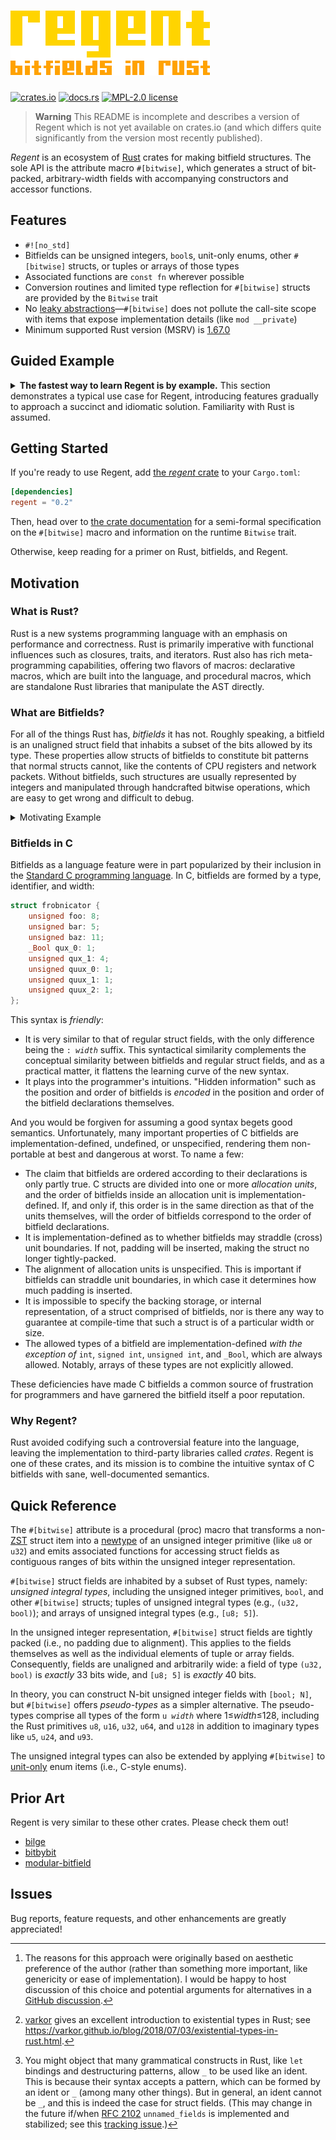 # ![Regent. Bitfields in Rust.](resources/logo-subtitle@0.5x.png)

[![crates.io](https://img.shields.io/crates/v/regent)][crate]
[![docs.rs](https://docs.rs/regent/badge.svg)][docs]
[![MPL-2.0 license](https://img.shields.io/github/license/norepimorphism/regent)](./LICENSE)

> **Warning**
> This README is incomplete and describes a version of Regent which is not yet available on crates.io (and which differs quite significantly from the version most recently published).

*Regent* is an ecosystem of [Rust] crates for making bitfield structures. The sole API is the attribute macro `#[bitwise]`, which generates a struct of bit-packed, arbitrary-width fields with accompanying constructors and accessor functions.

[Rust]: https://www.rust-lang.org/

## Features

- `#![no_std]`
- Bitfields can be unsigned integers, `bool`s, unit-only enums, other `#[bitwise]` structs, or tuples or arrays of those types
- Associated functions are `const fn` wherever possible
- Conversion routines and limited type reflection for `#[bitwise]` structs are provided by the `Bitwise` trait
- No [leaky abstractions]&mdash;`#[bitwise]` does not pollute the call-site scope with items that expose implementation details (like `mod __private`)
- Minimum supported Rust version (MSRV) is [1.67.0]

[leaky abstractions]: https://en.wikipedia.org/wiki/Leaky_abstraction
[1.67.0]: https://blog.rust-lang.org/2023/01/26/Rust-1.67.0.html

## Guided Example

<details>
<summary>
    <strong>The fastest way to learn Regent is by example.</strong> This section demonstrates a typical use case for Regent, introducing features gradually to approach a succinct and idiomatic solution. Familiarity with Rust is assumed.
</summary>
<br>

The MIPS R3000 is a 32-bit RISC microprocessor. Like many CPUs, the R3000 has a status register (SR) that holds system variables pertaining to the architecture. Here's a diagram of it:

![Diagram of the fields in a 32-bit CPU register.](./resources/mips-r3000-sr.png)

> Source: [*IDT R30xx Family Software Reference Manual*][r3000-ref], published in 1994 by Integrated Device Technology, Inc.

[r3000-ref]: https://cgi.cse.unsw.edu.au/~cs3231/doc/R3000.pdf

Each system variable corresponds to a register *field*, depicted here as a rectangle. Most fields are labeled, but a few enclose the text "0"; these fields are immutable and always read zero. Above each field are the positions of its most- and least-significant bits (or just the position of the field if it is 1-bit). The bit in position 0 is the least-significant bit of the register, and bit 31 is the most significant.

### A First Attempt

We can model the SR with the `#[bitwise]` macro from Regent:

```rust
#[regent::bitwise(width = 32)]
pub struct StatusRegister {
    pub cu3: bool,
    pub cu2: bool,
    pub cu1: bool,
    pub cu0: bool,
    #[const]
    _26: u2,
    pub re: bool,
    #[const]
    _23: u2,
    pub bev: bool,
    pub ts: bool,
    pub pe: bool,
    pub cm: bool,
    pub pz: bool,
    pub swc: bool,
    pub isc: bool,
    pub im: u8,
    #[const]
    _6: u2,
    pub kuo: bool,
    pub ieo: bool,
    pub kup: bool,
    pub iep: bool,
    pub kuc: bool,
    pub iec: bool,
}
```

`#[bitwise]` parses a struct-like syntax. It largely overlaps with Rust's [struct item syntax] but has different semantics&mdash;most importantly, `#[bitwise]` fields are bit-packed rather than aligned at byte boundaries. `#[bitwise]` also supports several new constructs, some of which appear here in `StatusRegister`. These are:

[struct item syntax]: https://doc.rust-lang.org/reference/items/structs.html

- **The `width = 32` argument to the `#[bitwise]` attribute.** This informs Regent that the widths of all struct fields should sum to 32 bits. If they do not, Regent will emit a compile-time error.
  - You can write `size = 4` instead if you prefer to specify the width in bytes.
  - It is good practice&mdash;and is, in some cases, required&mdash;to include either a `width` or `size` argument. These help catch simple mistakes like missing or duplicated fields and serve as visual reminders of the struct width.
  - The value passed to `width` or `size` must be an unsuffixed, unsigned integer literal.
- **The `#[const]` attribute.** This imbues a struct field with a compile-time constant value of `Default::default()`. Fields annotated with `#[const]` are called *constant fields*.
  - You can assign a custom constant value like `#[const = 0]`. Constant values can be any [constant expression] that is valid for the type of the field.
- **The `u2` type**. This is an imaginary 2-bit unsigned integer type. Regent provides built-in `u*` types for all unsigned integers 1 to 128 bits wide (but not `usize`).

[constant expression]: https://doc.rust-lang.org/reference/const_eval.html#constant-expressions

At macro evaluation time, `#[bitwise]` expands the struct to (roughly) the following. (Function bodies are omitted for brevity.)

<details>
<summary>Expanded code</summary>
<br>

```rust
#[repr(transparent)]
pub struct StatusRegister(regent::Opaque<u32>);

impl StatusRegister {
    pub const fn new(
        cu3: bool,
        cu2: bool,
        cu1: bool,
        cu0: bool,
        re: bool,
        bev: bool,
        ts: bool,
        pe: bool,
        cm: bool,
        pz: bool,
        swc: bool,
        isc: bool,
        im: u8,
        kuo: bool,
        ieo: bool,
        kup: bool,
        iep: bool,
        kuc: bool,
        iec: bool,
    ) -> impl regent::Fallible<Output = Self> {/* ... */}

    pub const fn cu3(&self) -> bool {/* ... */}
    pub const fn cu2(&self) -> bool {/* ... */}
    pub const fn cu1(&self) -> bool {/* ... */}
    pub const fn cu0(&self) -> bool {/* ... */}
    const fn _26() -> u8 { 0 }
    pub const fn re(&self) -> bool {/* ... */}
    const fn _23() -> u8 { 0 }
    pub const fn bev(&self) -> bool {/* ... */}
    pub const fn ts(&self) -> bool {/* ... */}
    pub const fn pe(&self) -> bool {/* ... */}
    pub const fn cm(&self) -> bool {/* ... */}
    pub const fn pz(&self) -> bool {/* ... */}
    pub const fn swc(&self) -> bool {/* ... */}
    pub const fn isc(&self) -> bool {/* ... */}
    pub const fn im(&self) -> u8 {/* ... */}
    const fn _6() -> u8 { 0 }
    pub const fn kuo(&self) -> bool {/* ... */}
    pub const fn ieo(&self) -> bool {/* ... */}
    pub const fn kup(&self) -> bool {/* ... */}
    pub const fn iep(&self) -> bool {/* ... */}
    pub const fn kuc(&self) -> bool {/* ... */}
    pub const fn iec(&self) -> bool {/* ... */}

    pub const fn set_cu3(&mut self, field: bool) -> impl regent::Fallible<Output = ()> {/* ... */}
    pub const fn set_cu2(&mut self, field: bool) -> impl regent::Fallible<Output = ()> {/* ... */}
    pub const fn set_cu1(&mut self, field: bool) -> impl regent::Fallible<Output = ()> {/* ... */}
    pub const fn set_cu0(&mut self, field: bool) -> impl regent::Fallible<Output = ()> {/* ... */}
    pub const fn set_re(&mut self, field: bool) -> impl regent::Fallible<Output = ()> {/* ... */}
    pub const fn set_bev(&mut self, field: bool) -> impl regent::Fallible<Output = ()> {/* ... */}
    pub const fn set_ts(&mut self, field: bool) -> impl regent::Fallible<Output = ()> {/* ... */}
    pub const fn set_pe(&mut self, field: bool) -> impl regent::Fallible<Output = ()> {/* ... */}
    pub const fn set_cm(&mut self, field: bool) -> impl regent::Fallible<Output = ()> {/* ... */}
    pub const fn set_pz(&mut self, field: bool) -> impl regent::Fallible<Output = ()> {/* ... */}
    pub const fn set_swc(&mut self, field: bool) -> impl regent::Fallible<Output = ()> {/* ... */}
    pub const fn set_isc(&mut self, field: bool) -> impl regent::Fallible<Output = ()> {/* ... */}
    pub const fn set_im(&mut self, field: u8) -> impl regent::Fallible<Output = ()> {/* ... */}
    pub const fn set_kuo(&mut self, field: bool) -> impl regent::Fallible<Output = ()> {/* ... */}
    pub const fn set_ieo(&mut self, field: bool) -> impl regent::Fallible<Output = ()> {/* ... */}
    pub const fn set_kup(&mut self, field: bool) -> impl regent::Fallible<Output = ()> {/* ... */}
    pub const fn set_iep(&mut self, field: bool) -> impl regent::Fallible<Output = ()> {/* ... */}
    pub const fn set_kuc(&mut self, field: bool) -> impl regent::Fallible<Output = ()> {/* ... */}
    pub const fn set_iec(&mut self, field: bool) -> impl regent::Fallible<Output = ()> {/* ... */}

    pub const fn map_cu3(&mut self, f: impl FnOnce(bool) -> bool) -> impl regent::Fallible<Output = ()> {/* ... */}
    pub const fn map_cu2(&mut self, f: impl FnOnce(bool) -> bool) -> impl regent::Fallible<Output = ()> {/* ... */}
    pub const fn map_cu1(&mut self, f: impl FnOnce(bool) -> bool) -> impl regent::Fallible<Output = ()> {/* ... */}
    pub const fn map_cu0(&mut self, f: impl FnOnce(bool) -> bool) -> impl regent::Fallible<Output = ()> {/* ... */}
    pub const fn map_re(&mut self, f: impl FnOnce(bool) -> bool) -> impl regent::Fallible<Output = ()> {/* ... */}
    pub const fn map_bev(&mut self, f: impl FnOnce(bool) -> bool) -> impl regent::Fallible<Output = ()> {/* ... */}
    pub const fn map_ts(&mut self, f: impl FnOnce(bool) -> bool) -> impl regent::Fallible<Output = ()> {/* ... */}
    pub const fn map_pe(&mut self, f: impl FnOnce(bool) -> bool) -> impl regent::Fallible<Output = ()> {/* ... */}
    pub const fn map_cm(&mut self, f: impl FnOnce(bool) -> bool) -> impl regent::Fallible<Output = ()> {/* ... */}
    pub const fn map_pz(&mut self, f: impl FnOnce(bool) -> bool) -> impl regent::Fallible<Output = ()> {/* ... */}
    pub const fn map_swc(&mut self, f: impl FnOnce(bool) -> bool) -> impl regent::Fallible<Output = ()> {/* ... */}
    pub const fn map_isc(&mut self, f: impl FnOnce(bool) -> bool) -> impl regent::Fallible<Output = ()> {/* ... */}
    pub const fn map_im(&mut self, f: impl FnOnce(u8) -> u8) -> impl regent::Fallible<Output = ()> {/* ... */}
    pub const fn map_kuo(&mut self, f: impl FnOnce(bool) -> bool) -> impl regent::Fallible<Output = ()> {/* ... */}
    pub const fn map_ieo(&mut self, f: impl FnOnce(bool) -> bool) -> impl regent::Fallible<Output = ()> {/* ... */}
    pub const fn map_kup(&mut self, f: impl FnOnce(bool) -> bool) -> impl regent::Fallible<Output = ()> {/* ... */}
    pub const fn map_iep(&mut self, f: impl FnOnce(bool) -> bool) -> impl regent::Fallible<Output = ()> {/* ... */}
    pub const fn map_kuc(&mut self, f: impl FnOnce(bool) -> bool) -> impl regent::Fallible<Output = ()> {/* ... */}
    pub const fn map_iec(&mut self, f: impl FnOnce(bool) -> bool) -> impl regent::Fallible<Output = ()> {/* ... */}

    pub const fn modify_cu3(&mut self, f: impl FnOnce(&mut bool)) -> impl regent::Fallible<Output = ()> {/* ... */}
    pub const fn modify_cu2(&mut self, f: impl FnOnce(&mut bool)) -> impl regent::Fallible<Output = ()> {/* ... */}
    pub const fn modify_cu1(&mut self, f: impl FnOnce(&mut bool)) -> impl regent::Fallible<Output = ()> {/* ... */}
    pub const fn modify_cu0(&mut self, f: impl FnOnce(&mut bool)) -> impl regent::Fallible<Output = ()> {/* ... */}
    pub const fn modify_re(&mut self, f: impl FnOnce(&mut bool)) -> impl regent::Fallible<Output = ()> {/* ... */}
    pub const fn modify_bev(&mut self, f: impl FnOnce(&mut bool)) -> impl regent::Fallible<Output = ()> {/* ... */}
    pub const fn modify_ts(&mut self, f: impl FnOnce(&mut bool)) -> impl regent::Fallible<Output = ()> {/* ... */}
    pub const fn modify_pe(&mut self, f: impl FnOnce(&mut bool)) -> impl regent::Fallible<Output = ()> {/* ... */}
    pub const fn modify_cm(&mut self, f: impl FnOnce(&mut bool)) -> impl regent::Fallible<Output = ()> {/* ... */}
    pub const fn modify_pz(&mut self, f: impl FnOnce(&mut bool)) -> impl regent::Fallible<Output = ()> {/* ... */}
    pub const fn modify_swc(&mut self, f: impl FnOnce(&mut bool)) -> impl regent::Fallible<Output = ()> {/* ... */}
    pub const fn modify_isc(&mut self, f: impl FnOnce(&mut bool)) -> impl regent::Fallible<Output = ()> {/* ... */}
    pub const fn modify_im(&mut self, f: impl FnOnce(&mut u8)) -> impl regent::Fallible<Output = ()> {/* ... */}
    pub const fn modify_kuo(&mut self, f: impl FnOnce(&mut bool)) -> impl regent::Fallible<Output = ()> {/* ... */}
    pub const fn modify_ieo(&mut self, f: impl FnOnce(&mut bool)) -> impl regent::Fallible<Output = ()> {/* ... */}
    pub const fn modify_kup(&mut self, f: impl FnOnce(&mut bool)) -> impl regent::Fallible<Output = ()> {/* ... */}
    pub const fn modify_iep(&mut self, f: impl FnOnce(&mut bool)) -> impl regent::Fallible<Output = ()> {/* ... */}
    pub const fn modify_kuc(&mut self, f: impl FnOnce(&mut bool)) -> impl regent::Fallible<Output = ()> {/* ... */}
    pub const fn modify_iec(&mut self, f: impl FnOnce(&mut bool)) -> impl regent::Fallible<Output = ()> {/* ... */}
}

impl regent::Bitwise for StatusRegister {
    const FIELD_WIDTH: usize = 32;
    type Repr = u32;
    type FromReprFallible = /* private */;

    fn from_repr(repr: Self::Repr) -> Self::FromReprFallible {/* ... */}
    fn to_repr(&self) -> Self::Repr {/* ... */}
    fn into_repr(self) -> Self::Repr {/* ... */}
}

impl regent::BitwiseExt for StatusRegister {
    const REPR_WIDTH: usize = 32;
}
```

</details>

What Regent has done is collapse the struct into a wrapper around a single unsigned integer type called the *representation*&mdash;expressed here by the newtype `regent::Opaque<u32>`&mdash;and generate a constructor function `new` as well as accessor functions for each field. Regent has also implemented the `Bitwise` and `BitwiseExt` traits for the struct; these facilitate conversions to and from the representation and are documented in [the crate documentation][docs].

Fields which contain an imaginary integer type like `u2` have, in the signatures of all functions that reference the field, replaced all instances of the imaginary type with a Rust integer primitive of greater width (e.g., `u2` is replaced by `u8`). The type of a field as used in function signatures is its *API type*.

### Accessor Methods

The so-called accessors comprise functions of the forms *`field`*, <code>set_<i>field</i></code>, <code>map_<i>field</i></code>, and <code>modify_<i>field</i></code>. The *`field`* function is a *getter*, meaning it returns the value of its field without mutating it; the others are *setters*, meaning they mutate their field. All fields support all accessor functions with the exception of constant fields, which have only the getter *`field`*. For non-constant fields, *`field`* is a method of type `const fn(&self) -> T` (where `T` is the API type). For constant fields, *`field`* is a free function of type `const fn() -> T`.

The <code>set_<i>field</i></code> method is the simplest of the setters; with type `const fn(&mut self, T)`, it assigns the field a new value and discards the old one. <code>map_<i>field</i></code> and <code>modify_<i>field</i></code> are related in that they take a callback function rather than a value of `T`. Specifically, <code>map_<i>field</i></code> has type `const fn(&mut self, impl FnOnce(T) -> T)` and assigns to the field the result of invoking the callback with the current value of the field. <code>modify_<i>field</i></code>, on the other hand, has type `const fn(&mut self, impl FnOnce(&mut T))` and simply invokes the callback with a mutable reference to the value of the field.

It may be helpful in visualizing the behavior of the various setter functions to see how they might be implemented. <code>map_<i>field</i></code> and <code>modify_<i>field</i></code> can in fact be defined in terms of the more fundamental *`field`* and <code>set_<i>field</i></code>. In pseudo-code:

```rust
impl Struct {
    const fn map_field(&mut self, f: impl FnOnce(T) -> T) {
        let old = self.field();
        let new = f(old);
        self.set_field(new);
    }

    const fn modify_field(&mut self, f: impl FnOnce(&mut T)) {
        let mut field = self.field();
        f(&mut field);
        self.set_field(field);
    }
}
```

### The `Fallible` Trait

Some functions emitted by `#[bitwise]` are fallible, meaning they may encounter errors. The `new` function fails if any argument is not a valid value for the type of its corresponding field. Likewise, <code>set_<i>field</i></code> fails if its argument is invalid for the field being set, and the other setters inherit this fallibility from their dependence on <code>set_<i>field</i></code>.

There are numerous strategies for handling and recovering from errors, each with trade-offs, so it is often desirable for an API to support a variety for any given fallible operation. Because some strategies necessitate different function signatures than others, a fallible operation is commonly broken into multiple functions that each implement the operation with a different error-handling strategy.

A common idiom in Rust is for a fallible function `f` to have `checked_f` and `unchecked_f` versions. By convention, `f` takes the form `fn(...) -> T` and panics on error; `checked_f` has signature `fn(...) -> Option<T>` and returns `None` on error; and `unchecked_f` is `unsafe fn(...) -> T` and performs no error-checking at all (possibly causing UB if an error condition arises).

Regent takes an alternative yet functionally equivalent approach[^fallible-trait] in which the error-handling strategies available to a fallible operation are realized as associated functions of a trait. An existential type[^existential-type] (`impl Trait`) implementing the trait is then produced by an associated function of `T` that stands in for the fallible operation.

[^fallible-trait]: The reasons for this approach were originally based on aesthetic preference of the author (rather than something more important, like genericity or ease of implementation). I would be happy to host discussion of this choice and potential arguments for alternatives in a [GitHub discussion].
[^existential-type]: [varkor] gives an excellent introduction to existential types in Rust; see <https://varkor.github.io/blog/2018/07/03/existential-types-in-rust.html>.

[GitHub discussion]: https://github.com/norepimorphism/regent/discussions/new?category=general
[varkor]: https://github.com/varkor

In Regent, the trait is `regent::Fallible`&mdash;roughly defined as

```rust
pub trait Fallible {
    type Output;

    // Panics on the first error.
    fn panicking(self) -> Self::Output;
    // Returns `None` on the first error.
    fn checked(self) -> Option<Self::Output>;
    // Ignores all errors.
    fn masked(self) -> Self::Output;
    // Assumes that errors cannot occur.
    unsafe fn unchecked(self) -> Self::Output;
}
```

&mdash;and the existential type which implements it is `impl Fallible`.
All fallible functions return this type. You can use them like this:

```rust
// Bring `Fallible` into scope.
use regent::Fallible as _;

let _: StatusRegister = StatusRegister::new(/* ... */).panicking();
let _: StatusRegister = StatusRegister::new(/* ... */).masked();
let _: Option<StatusRegister> = StatusRegister::new(/* ... */).checked();
unsafe {
    let _: StatusRegister = StatusRegsiter::new(/* ... */).unchecked();
}
```

> **Note**
> `impl Fallible` is not the result of a fallible operation, but rather the operation itself. As such, it is inert until explicitly executed via a method that selects the error-handling strategy. The non-immediate execution of functions returning `impl Fallible` is similar to that of `async` functions; in this way, executing a `Fallible` is analogous to `.await`ing a `Future` (though `Fallible` is otherwise unrelated to asynchronous programming).

### Fine-Tuning

Our definition of `StatusRegister` is workable, but there is room for improvement.

One such improvement which requires only minor modification involves the constant fields presently named `_26`, `_23`, and `_6`; these correspond to the zero-filled register fields that inhabit bits 26&ndash;27, 23&ndash;24, and 6&ndash;7, respectively. To a MIPS programmer, these are not very useful and are only defined in `StatusRegister` to conform with the MIPS standard. Hence, we will consider them implementation details which should have no effect outside the definition of `StatusRegister`.

We have already taken one step in this direction, that being the omission of a visibility specifier (e.g., `pub`), and this prevents associated functions from being exported to parent modules or external crates. But ideally, we wish to suppress those functions from being emitted in the first place.

In Regent, this can be done by replacing the field identifier with the underscore token `_` as shown below. (This is not possible in vanilla Rust as idents cannot be `_`.[^wildcard-ident])

[^wildcard-ident]: You might object that many grammatical constructs in Rust, like `let` bindings and destructuring patterns, allow `_` to be used like an ident. This is because their syntax accepts a pattern, which can be formed by an ident or `_` (among many other things). But in general, an ident cannot be `_`, and this is indeed the case for struct fields. (This may change in the future if/when [RFC 2102] `unnamed_fields` is implemented and stabilized; see this [tracking issue][rfc-2102-tracking-issue].)

[RFC 2102]: https://github.com/rust-lang/rfcs/pull/2102
[rfc-2102-tracking-issue]: https://github.com/rust-lang/rust/issues/49804

```rust
#[regent::bitwise(width = 32)]
pub struct StatusRegister {
    pub cu3: bool,
    pub cu2: bool,
    pub cu1: bool,
    pub cu0: bool,
    #[const]
    _: u2,          // NEW
    pub re: bool,
    #[const]
    _: u2,          // NEW
    pub bev: bool,
    pub ts: bool,
    pub pe: bool,
    pub cm: bool,
    pub pz: bool,
    pub swc: bool,
    pub isc: bool,
    pub im: u8,
    #[const]
    _: u2,          // NEW
    pub kuo: bool,
    pub ieo: bool,
    pub kup: bool,
    pub iep: bool,
    pub kuc: bool,
    pub iec: bool,
}
```

A more significant improvement involves the struct fields `cu3`, `cu2`, `cu1`, and `cu0`, which correspond to the register fields of the same name.

```rust
#[regent::bitwise(width = 32)]
pub struct StatusRegister {
    pub cu: [bool; 4..0],      // NEW
    #[const]
    _: u2,
    pub re: bool,
    #[const]
    _: u2,
    pub bev: bool,
    pub ts: bool,
    pub pe: bool,
    pub cm: bool,
    pub pz: bool,
    pub swc: bool,
    pub isc: bool,
    pub im: u8,
    #[const]
    _: u2,
    pub kuo: bool,
    pub ieo: bool,
    pub kup: bool,
    pub iep: bool,
    pub kuc: bool,
    pub iec: bool,
}
```

</details>

## Getting Started

If you're ready to use Regent, add [the *regent* crate][crate] to your `Cargo.toml`:

```toml
[dependencies]
regent = "0.2"
```

Then, head over to [the crate documentation][docs] for a semi-formal specification on the `#[bitwise]` macro and information on the runtime `Bitwise` trait.

Otherwise, keep reading for a primer on Rust, bitfields, and Regent.

## Motivation

### What is Rust?

Rust is a new systems programming language with an emphasis on performance and correctness. Rust is primarily imperative with functional influences such as closures, traits, and iterators. Rust also has rich meta-programming capabilities, offering two flavors of macros: declarative macros, which are built into the language, and procedural macros, which are standalone Rust libraries that manipulate the AST directly.

### What are Bitfields?

For all of the things Rust has, *bitfields* it has not. Roughly speaking, a bitfield is an unaligned struct field that inhabits a subset of the bits allowed by its type. These properties allow structs of bitfields to constitute bit patterns that normal structs cannot, like the contents of CPU registers and network packets. Without bitfields, such structures are usually represented by integers and manipulated through handcrafted bitwise operations, which are easy to get wrong and difficult to debug.

<details>
<summary>Motivating Example</summary>
<br>

![Diagram of fields in a CPU register](./resources/mips-r3000-sr.png)

Imagine modeling this structure in your favorite programming language without using bitfields. In C, the *IM* register field might become this:

```c
// Extracts the IM field from the status register.
unsigned SrGetIm(const unsigned sr) {
    return (sr >> 8) & ((1 << 8) - 1);
}

// Sets the IM field in the status register to the given value.
void SrSetIm(unsigned *sr, const unsigned im) {
    const unsigned mask = (1 << 8) - 1;
    // Clear the previous value.
    *sr &= ~(mask << 8);
    // Write the new value.
    *sr |= (im & mask) << 8;
}
```

There is a lot of repetition here. The expression <code>(1&nbsp;<<&nbsp;<em>width</em>)&nbsp;-&nbsp;1</code> keeps showing up, as does the *`offset`* in <code>sr&nbsp;>>&nbsp;<em>offset</em></code>, <code>mask&nbsp;<<&nbsp;<em>offset</em></code>, and <code>(<em>field</em>&nbsp;&&nbsp;mask)&nbsp;<<&nbsp;<em>offset</em></code>. We can introduce some constants and a helper function:

```c
static const unsigned IM_WIDTH = 8;
static const unsigned IM_OFFSET = 8;

static unsigned Mask(const unsigned width) {
    // Note: this is UB when `width` is greater than or equal to the bit-width
    // of the `int` type.
    return (1 << width) - 1;
}

unsigned SrGetIm(const unsigned sr) {
    return (sr >> IM_OFFSET) & Mask(IM_WIDTH);
}

void SrSetIm(unsigned *sr, const unsigned im) {
    const unsigned mask = Mask(IM_WIDTH);
    *sr &= ~(mask << IM_OFFSET);
    *sr |= (im & mask) << IM_OFFSET;
}
```

And now that the getter and setter functions are generic, you might even introduce a macro:

```c
static unsigned Mask(const unsigned width) {
    return (1 << width) - 1;
}

#define FIELD(NAME, WIDTH, OFFSET) \
    unsigned SrGet ## #NAME(const unsigned sr) { \
        return (sr >> OFFSET) & Mask(WIDTH); \
    } \
    void SrSet ## #NAME(unsigned *sr, const unsigned value) { \
        const unsigned mask = Mask(WIDTH); \
        *sr &= ~(mask << OFFSET); \
        *sr |= (value & mask) << OFFSET; \
    }

// It is now trivial to implement the remaining register fields.
FIELD(Iec, 1, 0)
FIELD(Kuc, 1, 1)
FIELD(Iep, 1, 2)
FIELD(Kup, 1, 3)
FIELD(Ieo, 1, 4)
FIELD(Kuo, 1, 5)
FIELD(Im, 8, 8)
FIELD(Isc, 1, 16)
FIELD(Swc, 1, 17)
FIELD(Pz, 1, 18)
FIELD(Cm, 1, 19)
FIELD(Pe, 1, 20)
FIELD(Ts, 1, 21)
FIELD(Bev, 1, 22)
FIELD(Re, 1, 25)
FIELD(Cu0, 1, 28)
FIELD(Cu1, 1, 29)
FIELD(Cu2, 1, 30)
FIELD(Cu3, 1, 31)
```

We are quickly approaching a *declarative* solution.

Now, imagine modeling the same structure with bitfields. Here's what it could look like:

```c
struct Sr {
    bool cu3: 1;
    bool cu2: 1;
    bool cu1: 1;
    bool cu0: 1;
    unsigned _26: 2;
    bool re: 1;
    unsigned _23: 2;
    bool bev: 1;
    bool ts: 1;
    bool pe: 1;
    bool cm: 1;
    bool pz: 1;
    bool swc: 1;
    bool isc: 1;
    unsigned im: 8;
    unsigned _6: 2;
    bool kuo: 1;
    bool ieo: 1;
    bool kup: 1;
    bool iep: 1;
    bool kuc: 1;
    bool iec: 1;
};
```

</details>

### Bitfields in C

Bitfields as a language feature were in part popularized by their inclusion in the [Standard C programming language]. In C, bitfields are formed by a type, identifier, and width:

[Standard C programming language]: https://en.wikipedia.org/wiki/ANSI_C

```c
struct frobnicator {
    unsigned foo: 8;
    unsigned bar: 5;
    unsigned baz: 11;
    _Bool qux_0: 1;
    unsigned qux_1: 4;
    unsigned quux_0: 1;
    unsigned quux_1: 1;
    unsigned quux_2: 1;
};
```

This syntax is *friendly*:

- It is very similar to that of regular struct fields, with the only difference being the <code>:&nbsp;<em>width</em></code> suffix. This syntactical similarity complements the conceptual similarity between bitfields and regular struct fields, and as a practical matter, it flattens the learning curve of the new syntax.
- It plays into the programmer's intuitions. "Hidden information" such as the position and order of bitfields is *encoded* in the position and order of the bitfield declarations themselves.

And you would be forgiven for assuming a good syntax begets good semantics. Unfortunately, many important properties of C bitfields are implementation-defined, undefined, or unspecified, rendering them non-portable at best and dangerous at worst. To name a few:

- The claim that bitfields are ordered according to their declarations is only partly true. C structs are divided into one or more *allocation units*, and the order of bitfields inside an allocation unit is implementation-defined. If, and only if, this order is in the same direction as that of the units themselves, will the order of bitfields correspond to the order of bitfield declarations.
- It is implementation-defined as to whether bitfields may straddle (cross) unit boundaries. If not, padding will be inserted, making the struct no longer tightly-packed.
- The alignment of allocation units is unspecified. This is important if bitfields can straddle unit boundaries, in which case it determines how much padding is inserted.
- It is impossible to specify the backing storage, or internal representation, of a struct comprised of bitfields, nor is there any way to guarantee at compile-time that such a struct is of a particular width or size.
- The allowed types of a bitfield are implementation-defined *with the exception of* `int`, `signed int`, `unsigned int`, and `_Bool`, which are always allowed. Notably, arrays of these types are not explicitly allowed.

These deficiencies have made C bitfields a common source of frustration for programmers and have garnered the bitfield itself a poor reputation.

### Why Regent?

Rust avoided codifying such a controversial feature into the language, leaving the implementation to third-party libraries called *crates*. Regent is one of these crates, and its mission is to combine the intuitive syntax of C bitfields with sane, well-documented semantics.

## Quick Reference

The `#[bitwise]` attribute is a procedural (proc) macro that transforms a non-[ZST] struct item into a [newtype] of an unsigned integer primitive (like `u8` or `u32`) and emits associated functions for accessing struct fields as contiguous ranges of bits within the unsigned integer representation.

`#[bitwise]` struct fields are inhabited by a subset of Rust types, namely: *unsigned integral types*, including the unsigned integer primitives, `bool`, and other `#[bitwise]` structs; tuples of unsigned integral types (e.g., `(u32, bool)`); and arrays of unsigned integral types (e.g., `[u8; 5]`).

In the unsigned integer representation, `#[bitwise]` struct fields are tightly packed (i.e., no padding due to alignment). This applies to the fields themselves as well as the individual elements of tuple or array fields. Consequently, fields are unaligned and arbitrarily wide: a field of type `(u32, bool)` is *exactly* 33 bits wide, and `[u8; 5]` is *exactly* 40 bits.

In theory, you can construct N-bit unsigned integer fields with `[bool; N]`, but `#[bitwise]` offers *pseudo-types* as a simpler alternative. The pseudo-types comprise all types of the form <code>u&#8239;<em>width</em></code> where 1&le;*width*&le;128, including the Rust primitives `u8`, `u16`, `u32`, `u64`, and `u128` in addition to imaginary types like `u5`, `u24`, and `u93`.

The unsigned integral types can also be extended by applying `#[bitwise]` to [unit-only] enum items (i.e., C-style enums).

[ZST]: https://doc.rust-lang.org/nomicon/exotic-sizes.html#zero-sized-types-zsts
[unit-only]: https://doc.rust-lang.org/reference/items/enumerations.html#unit-only-enum
[newtype]: https://doc.rust-lang.org/rust-by-example/generics/new_types.html

## Prior Art

Regent is very similar to these other crates. Please check them out!

- [bilge](https://crates.io/crates/bilge)
- [bitbybit](https://crates.io/crates/bitbybit)
- [modular-bitfield](https://crates.io/crates/modular-bitfield)

## Issues

Bug reports, feature requests, and other enhancements are greatly appreciated!

[crate]: https://crates.io/crates/regent
[docs]: https://docs.rs/regent/latest/regent
